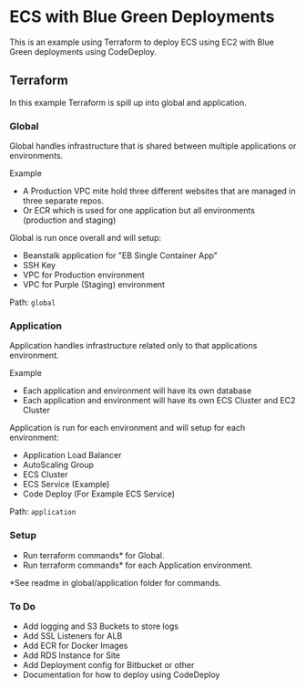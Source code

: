 # ECS with Blue Green Deployments

This is an example using Terraform to deploy ECS using EC2 with Blue Green deployments using CodeDeploy. 

## Terraform

In this example Terraform is spill up into global and application.

### Global

Global handles infrastructure that is shared between multiple applications or environments.

Example
- A Production VPC mite hold three different websites that are managed in three separate repos.
- Or ECR which is used for one application but all environments (production and staging)

Global is run once overall and will setup:

- Beanstalk application for "EB Single Container App"
- SSH Key
- VPC for Production environment
- VPC for Purple (Staging) environment

Path: `global`

### Application

Application handles infrastructure related only to that applications environment.

Example
- Each application and environment will have its own database
- Each application and environment will have its own ECS Cluster and EC2 Cluster

Application is run for each environment and will setup for each environment:

- Application Load Balancer
- AutoScaling Group
- ECS Cluster
- ECS Service (Example)
- Code Deploy (For Example ECS Service)
 
Path: `application`

### Setup

- Run terraform commands* for Global.
- Run terraform commands* for each Application environment.

*See readme in global/application folder for commands. 

### To Do

- Add logging and S3 Buckets to store logs
- Add SSL Listeners for ALB
- Add ECR for Docker Images
- Add RDS Instance for Site
- Add Deployment config for Bitbucket or other 
- Documentation for how to deploy using CodeDeploy
